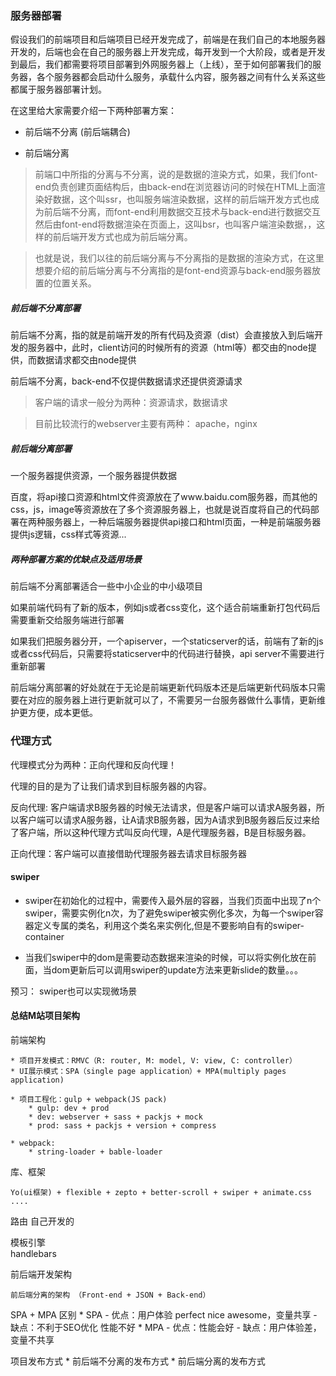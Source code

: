 

### 服务器部署

假设我们的前端项目和后端项目已经开发完成了，前端是在我们自己的本地服务器开发的，后端也会在自己的服务器上开发完成，每开发到一个大阶段，或者是开发到最后，我们都需要将项目部署到外网服务器上（上线），至于如何部署我们的服务器，各个服务器都会启动什么服务，承载什么内容，服务器之间有什么关系这些都属于服务器部署计划。


在这里给大家需要介绍一下两种部署方案：

* 前后端不分离 (前后端耦合)

* 前后端分离

> 前端口中所指的分离与不分离，说的是数据的渲染方式，如果，我们font-end负责创建页面结构后，由back-end在浏览器访问的时候在HTML上面渲染好数据，这个叫ssr，也叫服务端渲染数据，这样的前后端开发方式也成为前后端不分离，而font-end利用数据交互技术与back-end进行数据交互然后由font-end将数据渲染在页面上，这叫bsr，也叫客户端渲染数据，，这样的前后端开发方式也成为前后端分离。

> 也就是说，我们以往的前后端分离与不分离指的是数据的渲染方式，在这里想要介绍的前后端分离与不分离指的是font-end资源与back-end服务器放置的位置关系。


##### 前后端不分离部署

前后端不分离，指的就是前端开发的所有代码及资源（dist）会直接放入到后端开发的服务器中，此时，client访问的时候所有的资源（html等）都交由的node提供，而数据请求都交由node提供

前后端不分离，back-end不仅提供数据请求还提供资源请求

> 客户端的请求一般分为两种：资源请求，数据请求

> 目前比较流行的webserver主要有两种： apache，nginx




##### 前后端分离部署

一个服务器提供资源，一个服务器提供数据

百度，将api接口资源和html文件资源放在了www.baidu.com服务器，而其他的css，js，image等资源放在了多个资源服务器上，也就是说百度将自己的代码部署在两种服务器上，一种后端服务器提供api接口和html页面，一种是前端服务器提供js逻辑，css样式等资源...



##### 两种部署方案的优缺点及适用场景


前后端不分离部署适合一些中小企业的中小级项目

如果前端代码有了新的版本，例如js或者css变化，这个适合前端重新打包代码后需要重新交给服务端进行部署

如果我们把服务器分开，一个apiserver，一个staticserver的话，前端有了新的js或者css代码后，只需要将staticserver中的代码进行替换，api server不需要进行重新部署


前后端分离部署的好处就在于无论是前端更新代码版本还是后端更新代码版本只需要在对应的服务器上进行更新就可以了，不需要另一台服务器做什么事情，更新维护更方便，成本更低。




### 代理方式

代理模式分为两种：正向代理和反向代理！

代理的目的是为了让我们请求到目标服务器的内容。


反向代理: 客户端请求B服务器的时候无法请求，但是客户端可以请求A服务器，所以客户端可以请求A服务器，让A请求B服务器，因为A请求到B服务器后反过来给了客户端，所以这种代理方式叫反向代理，A是代理服务器，B是目标服务器。

正向代理：客户端可以直接借助代理服务器去请求目标服务器



#### swiper

* swiper在初始化的过程中，需要传入最外层的容器，当我们页面中出现了n个swiper，需要实例化n次，为了避免swiper被实例化多次，为每一个swiper容器定义专属的类名，利用这个类名来实例化,但是不要影响自有的swiper-container

* 当我们swiper中的dom是需要动态数据来渲染的时候，可以将实例化放在前面，当dom更新后可以调用swiper的update方法来更新slide的数量。。。


预习： swiper也可以实现微场景




#### 总结M站项目架构

前端架构

	* 项目开发模式：RMVC（R: router, M: model, V: view, C: controller）
	* UI展示模式：SPA（single page application）+ MPA(multiply pages application)
	
    * 项目工程化：gulp + webpack(JS pack)
		* gulp: dev + prod
		* dev: webserver + sass + packjs + mock
		* prod: sass + packjs + version + compress

 	* webpack:
		* string-loader + bable-loader

库、框架

	Yo(ui框架) + flexible + zepto + better-scroll + swiper + animate.css ....

路由
	自己开发的

模板引擎	
    handlebars

前后端开发架构

	前后端分离的架构 （Front-end + JSON + Back-end）

SPA + MPA 区别
	* SPA
      - 优点：用户体验 perfect nice awesome，变量共享
      - 缺点：不利于SEO优化 性能不好
  	* MPA
      - 优点：性能会好
      - 缺点：用户体验差，变量不共享

项目发布方式
	* 前后端不分离的发布方式
	* 前后端分离的发布方式